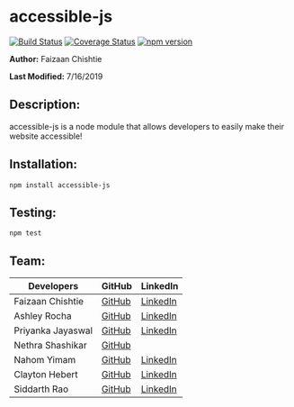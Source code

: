 # accessible-js

[![Build Status](https://travis-ci.org/FaizChishtie/accessible-js.svg?branch=master)](https://travis-ci.org/FaizChishtie/accesssible-js)
[![Coverage Status](https://coveralls.io/repos/github/FaizChishtie/accessible-js/badge.svg?branch=master)](https://coveralls.io/github/FaizChishtie/accessible-js?branch=master)
[![npm version](https://badge.fury.io/js/accessible-js.svg)](https://badge.fury.io/js/accessible-js)

**Author:** Faizaan Chishtie

**Last Modified:** 7/16/2019

## Description: 

accessible-js is a node module that allows developers to easily make their website accessible!

## Installation:

`npm install accessible-js`

## Testing:

  `npm test`

## Team: 

Developers | GitHub | LinkedIn
--- | --- | ---
Faizaan Chishtie | [GitHub](https://github.com/FaizChishtie) | [LinkedIn](linkedin.com/in/fchishtie/)
Ashley Rocha | [GitHub](https://github.com/ashleyrocha) | [LinkedIn](https://www.linkedin.com/in/ashleymrocha/)
Priyanka Jayaswal | [GitHub](https://github.com/priyankajayaswal1) | [LinkedIn](https://in.linkedin.com/in/priyanka-jayaswal-95059364)
Nethra Shashikar | [GitHub](https://github.com/Nethracs) |
Nahom Yimam | [GitHub](https://github.com/nahomyimam) | [LinkedIn](https://www.linkedin.com/in/nahom-yimam-25167a153/)
Clayton Hebert | [GitHub](https://github.com/jchebert23) | [LinkedIn](https://www.linkedin.com/in/clayton-hebert/)
Siddarth Rao | [GitHub](https://github.com/ra0s) | [LinkedIn](https://www.linkedin.com/in/siddharth-rao/)
